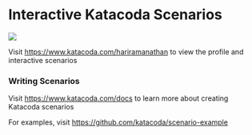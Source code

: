 # Interactive Katacoda Scenarios

[![](http://shields.katacoda.com/katacoda/hariramanathan/count.svg)](https://www.katacoda.com/hariramanathan "Get your profile on Katacoda.com")

Visit https://www.katacoda.com/hariramanathan to view the profile and interactive scenarios

### Writing Scenarios
Visit https://www.katacoda.com/docs to learn more about creating Katacoda scenarios

For examples, visit https://github.com/katacoda/scenario-example
